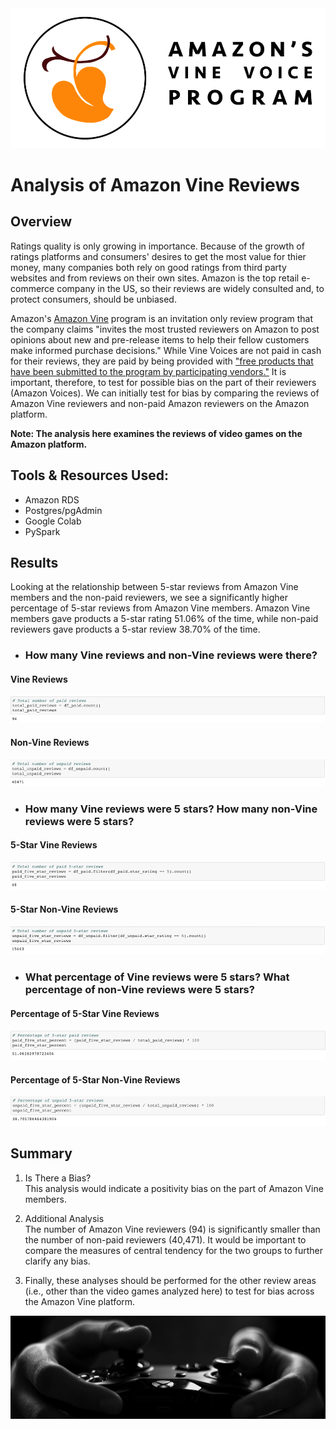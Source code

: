 <img src="https://github.com/tn64/Amazon_Vine_Analysis/blob/main/Resources/Vine-Header.png">

# Analysis of Amazon Vine Reviews

## Overview
Ratings quality is only growing in importance. Because of the growth of ratings platforms and
consumers' desires to get the most value for thier money, many companies both rely on good
ratings from third party websites and from reviews on their own sites. Amazon is the top retail e-commerce company
in the US, so their reviews are widely consulted and, to protect consumers, should be unbiased.

Amazon's <a href="https://www.amazon.com/gp/vine/help">Amazon Vine</a> program is an invitation only 
review program that the company claims "invites the most trusted reviewers on Amazon to post opinions 
about new and pre-release items to help their fellow customers make informed purchase decisions." 
While Vine Voices are not paid in cash for their reviews, they are paid by being provided with 
<a href="https://tinuiti.com/blog/amazon/amazon-vine-program/">"free products that have been submitted 
to the program by participating vendors."</a> It is important, therefore, to test for possible bias on 
the part of their reviewers (Amazon Voices). We can initially test for bias by comparing the reviews of 
Amazon Vine reviewers and non-paid Amazon reviewers on the Amazon platform.

**Note: The analysis here examines the reviews of video games on the Amazon platform.**

## Tools & Resources Used:
- Amazon RDS
- Postgres/pgAdmin
- Google Colab
- PySpark

## Results
Looking at the relationship between 5-star reviews from Amazon Vine members and the non-paid reviewers,
we see a significantly higher percentage of 5-star reviews from Amazon Vine members. Amazon Vine members
gave products a 5-star rating 51.06% of the time, while non-paid reviewers gave products
a 5-star review 38.70% of the time.

- ### How many Vine reviews and non-Vine reviews were there?
#### Vine Reviews
<img src="https://github.com/tn64/Amazon_Vine_Analysis/blob/main/Resources/total_paid_reviews.png"><br>

#### Non-Vine Reviews
<img src="https://github.com/tn64/Amazon_Vine_Analysis/blob/main/Resources/total_unpaid.png"><br>

- ### How many Vine reviews were 5 stars? How many non-Vine reviews were 5 stars?
#### 5-Star Vine Reviews
<img src="https://github.com/tn64/Amazon_Vine_Analysis/blob/main/Resources/total_paid_5-star.png"><br>

#### 5-Star Non-Vine Reviews
<img src="https://github.com/tn64/Amazon_Vine_Analysis/blob/main/Resources/totao_unpaid_5-star.png"><br>

- ### What percentage of Vine reviews were 5 stars? What percentage of non-Vine reviews were 5 stars?
#### Percentage of 5-Star Vine Reviews
<img src="https://github.com/tn64/Amazon_Vine_Analysis/blob/main/Resources/percentage_paid_5-star.png"><br>

#### Percentage of 5-Star Non-Vine Reviews
<img src="https://github.com/tn64/Amazon_Vine_Analysis/blob/main/Resources/percentage_unpaid_5-star.png"><br>

## Summary
1. Is There a Bias?</br>
This analysis would indicate a positivity bias on the part of Amazon Vine members.

2. Additional Analysis</br>
The number of Amazon Vine reviewers (94) is significantly smaller than the number of non-paid 
reviewers (40,471). It would be important to compare the measures of central tendency for the
two groups to further clarify any bias.

3. Finally, these analyses should be performed for the other review areas (i.e., other than 
the video games analyzed here) to test for bias across the Amazon Vine platform.


<img src="https://github.com/tn64/Amazon_Vine_Analysis/blob/main/Resources/pexels-lalesh-aldarwish-194511.png">
<!-- Photo by lalesh aldarwish from Pexels -->
